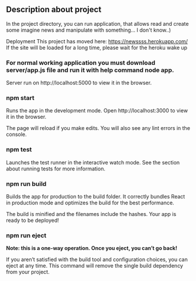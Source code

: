 ## Description about project
In the project directory, you can run application, that allows read and create some imagine news and manipulate with something... I don't know..)

Deployment
This project has moved here: https://newssss.herokuapp.com/ If the site will be loaded for a long time, please wait for the heroku wake up
### For normal working application you must download server/app.js file and run it with help command node app.
Server run on http://localhost:5000 to view it in the browser.

### npm start
Runs the app in the development mode.
Open http://localhost:3000 to view it in the browser.

The page will reload if you make edits.
You will also see any lint errors in the console.

### npm test
Launches the test runner in the interactive watch mode.
See the section about running tests for more information.

### npm run build
Builds the app for production to the build folder.
It correctly bundles React in production mode and optimizes the build for the best performance.

The build is minified and the filenames include the hashes.
Your app is ready to be deployed!

### npm run eject
**Note: this is a one-way operation. Once you eject, you can’t go back!**

If you aren’t satisfied with the build tool and configuration choices, you can eject at any time. This command will remove the single build dependency from your project.
